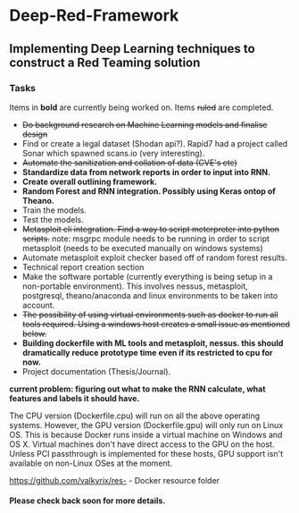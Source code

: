 # Deep-Red-Framework

## Implementing Deep Learning techniques to construct a Red Teaming solution

### Tasks

Items in __bold__ are currently being worked on.
Items ~~ruled~~ are completed.

* ~~Do background research on Machine Learning models and finalise design~~
* Find or create a legal dataset (Shodan api?). Rapid7 had a project called Sonar which spawned scans.io (very interesting).
* ~~Automate the sanitization and collation of data (CVE's etc)~~
* __Standardize data from network reports in order to input into RNN.__
* __Create overall outlining framework.__
* __Random Forest and RNN integration. Possibly using Keras ontop of Theano.__
* Train the models.
* Test the models.
* ~~Metasploit cli integration. Find a way to script meterpreter into python scripts.~~ note: msgrpc module needs to be running in order to script metasploit (needs to be executed manually on windows systems)
* Automate metasploit exploit checker based off of random forest results.
* Technical report creation section
* Make the software portable (currently everything is being setup in a non-portable environment). This involves nessus, metasploit, postgresql, theano/anaconda and linux environments to be taken into account.
* ~~The possibility of using virtual environments such as docker to run all tools required. Using a windows host creates a small issue as mentioned below.~~
* __Building dockerfile with ML tools and metasploit, nessus. this should dramatically reduce prototype time even if its restricted to cpu for now.__
* Project documentation (Thesis/Journal).

__current problem: figuring out what to make the RNN calculate, what features and labels it should have.__

The CPU version (Dockerfile.cpu) will run on all the above operating systems. However, the GPU version (Dockerfile.gpu) will only run on Linux OS. This is because Docker runs inside a virtual machine on Windows and OS X. Virtual machines don't have direct access to the GPU on the host. Unless PCI passthrough is implemented for these hosts, GPU support isn't available on non-Linux OSes at the moment.

https://github.com/valkyrix/res-     - Docker resource folder

#### Please check back soon for more details.

